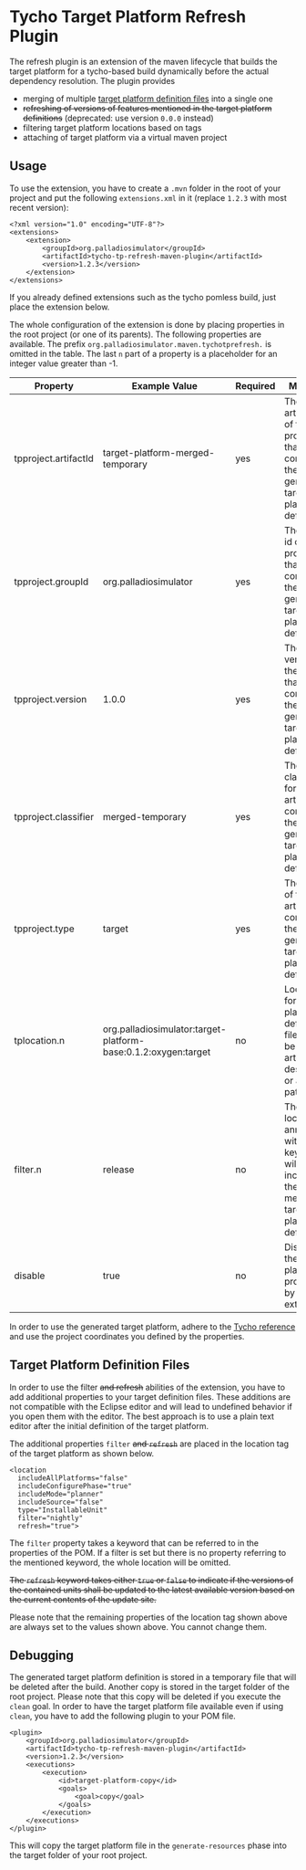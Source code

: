 # Tycho Target Platform Refresh Plugin

The refresh plugin is an extension of the maven lifecycle that builds the target platform for a tycho-based build dynamically before the actual dependency resolution. The plugin provides
* merging of multiple [target platform definition files](https://wiki.eclipse.org/PDE/Target_Definitions) into a single one
* <s>refreshing of versions of features mentioned in the target platform definitions</s> (deprecated: use version `0.0.0` instead)
* filtering target platform locations based on tags
* attaching of target platform via a virtual maven project

## Usage
To use the extension, you have to create a `.mvn` folder in the root of your project and put the following `extensions.xml` in it (replace `1.2.3` with most recent version):
```
<?xml version="1.0" encoding="UTF-8"?>
<extensions>
	<extension>
		<groupId>org.palladiosimulator</groupId>
		<artifactId>tycho-tp-refresh-maven-plugin</artifactId>
		<version>1.2.3</version>
	</extension>
</extensions>
```
If you already defined extensions such as the tycho pomless build, just place the extension below.

The whole configuration of the extension is done by placing properties in the root project (or one of its parents). The following properties are available. The prefix `org.palladiosimulator.maven.tychotprefresh.` is omitted in the table. The last `n` part of a property is a placeholder for an integer value greater than -1.

| Property             | Example Value                                                  | Required | Meaning |
| -------------------- | -------------------------------------------------------------- | -------- | ------------ |
| tpproject.artifactId | target-platform-merged-temporary                               | yes      | The artifact id of the project that will contain the generated target platform definition. |
| tpproject.groupId    | org.palladiosimulator                                          | yes      | The group id of the project that will contain the generated target platform definition. |
| tpproject.version    | 1.0.0                                                          | yes      | The version of the project that will contain the generated target platform definition. |
| tpproject.classifier | merged-temporary                                               | yes      | The classifier for the artifact containing the generated target platform definition. |
| tpproject.type       | target                                                         | yes      | The type of the artifact containing the generated target platform definition. |
| tplocation.n         | org.palladiosimulator:target-platform-base:0.1.2:oxygen:target | no       | Locations for target platform definition files. Can be an artifact descriptor or a file path. |
| filter.n             | release                                                        | no       | The location annotated with this keyword will be included in the merged target platform definition.
| disable              | true                                                           | no       | Disables the target platform processing by the extension. |

In order to use the generated target platform, adhere to the [Tycho reference](https://wiki.eclipse.org/Tycho/Target_Platform#Target_files) and use the project coordinates you defined by the properties.

## Target Platform Definition Files
In order to use the filter <s>and refresh</s> abilities of the extension, you have to add additional properties to your target definition files. These additions are not compatible with the Eclipse editor and will lead to undefined behavior if you open them with the editor. The best approach is to use a plain text editor after the initial definition of the target platform.

The additional properties `filter` <s>and `refresh`</s> are placed in the location tag of the target platform as shown below.
```
<location
  includeAllPlatforms="false"
  includeConfigurePhase="true"
  includeMode="planner"
  includeSource="false"
  type="InstallableUnit"
  filter="nightly"
  refresh="true">
```
The `filter` property takes a keyword that can be referred to in the properties of the POM. If a filter is set but there is no property referring to the mentioned keyword, the whole location will be omitted.

<s>The `refresh` keyword takes either `true` or `false` to indicate if the versions of the contained units shall be updated to the latest available version based on the current contents of the update site.</s>

Please note that the remaining properties of the location tag shown above are always set to the values shown above. You cannot change them.

## Debugging
The generated target platform definition is stored in a temporary file that will be deleted after the build. Another copy is stored in the target folder of the root project. Please note that this copy will be deleted if you execute the `clean` goal. In order to have the target platform file available even if using `clean`, you have to add the following plugin to your POM file.

```
<plugin>
	<groupId>org.palladiosimulator</groupId>
	<artifactId>tycho-tp-refresh-maven-plugin</artifactId>
	<version>1.2.3</version>
	<executions>
		<execution>
			<id>target-platform-copy</id>
			<goals>
				<goal>copy</goal>
			</goals>
		</execution>
	</executions>
</plugin>
```

This will copy the target platform file in the `generate-resources` phase into the target folder of your root project.

